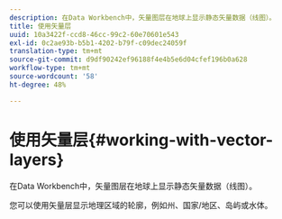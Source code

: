 ```yaml
---
description: 在Data Workbench中，矢量图层在地球上显示静态矢量数据（线图）。
title: 使用矢量层
uuid: 10a3422f-ccd8-46cc-99c2-60e70601e543
exl-id: 0c2ae93b-b5b1-4202-b79f-c09dec24059f
translation-type: tm+mt
source-git-commit: d9df90242ef96188f4e4b5e6d04cfef196b0a628
workflow-type: tm+mt
source-wordcount: '58'
ht-degree: 48%

---
```


# 使用矢量层{#working-with-vector-layers}

在Data Workbench中，矢量图层在地球上显示静态矢量数据（线图）。

您可以使用矢量层显示地理区域的轮廓，例如州、国家/地区、岛屿或水体。

